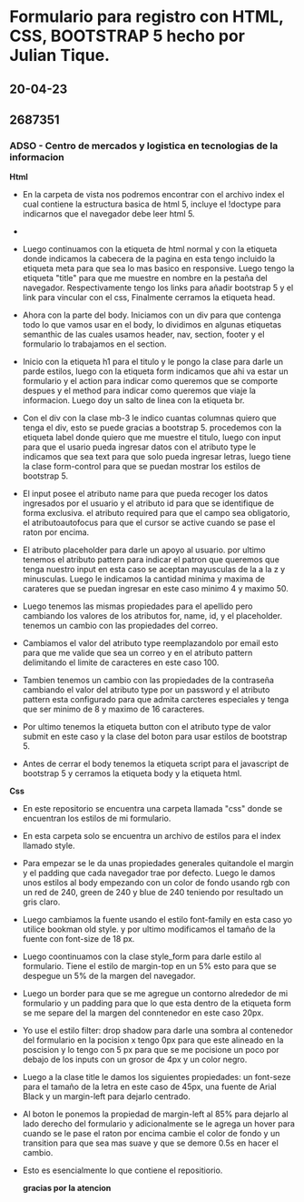 # Formulario para registro con HTML, CSS, BOOTSTRAP 5 hecho por Julian Tique.
## 20-04-23
## 2687351
### ADSO - Centro de mercados y logistica en tecnologias de la informacion 

**Html**

- En la carpeta de vista nos podremos encontrar con el archivo index el cual contiene la estructura basica de html 5, incluye el !doctype para indicarnos que el navegador debe leer html 5.
- 
- Luego continuamos con la etiqueta de html normal y con la etiqueta <head> donde indicamos la cabecera de la pagina en esta tengo incluido la etiqueta meta para que sea lo mas basico en responsive.  Luego tengo la etiqueta "title" para que me muestre en nombre en la pestaña del navegador. Respectivamente tengo los links para añadir bootstrap 5 y el link para vincular con el css, Finalmente cerramos la etiqueta head.
  
- Ahora con la parte del body. Iniciamos con un div para que contenga todo lo que vamos usar en el body, lo dividimos en algunas etiquetas semanthic de las cuales usamos header, nav, section, footer y el formulario lo trabajamos en el section.
  
- Inicio con la etiqueta h1 para el titulo y le pongo la clase para darle un parde estilos, luego con la etiqueta form indicamos que ahi va estar un formulario y el action para indicar como queremos que se comporte despues y el method para indicar como queremos que viaje la informacion. Luego doy un salto de linea con la etiqueta br.
  
- Con el div con la clase mb-3 le indico cuantas columnas quiero que tenga el div, esto se puede gracias a bootstrap 5. procedemos con la etiqueta label donde quiero que me muestre el titulo, luego con input para que el usario pueda ingresar datos con el atributo type le indicamos que sea text para que solo pueda ingresar letras, luego tiene la clase form-control para que se puedan mostrar los estilos de bootstrap 5. 
  
- El input posee el atributo name para que pueda recoger los datos ingresados por el usuario y el atributo id para que se identifique de forma exclusiva. el atributo required para que el campo sea obligatorio, el atributoautofocus para que el cursor se active cuando se pase el raton por encima. 
  
- El atributo placeholder para darle un apoyo al usuario. por ultimo tenemos el atributo pattern para indicar el patron que queremos que tenga nuestro input en esta caso se aceptan mayusculas de la a la z y minusculas. Luego le indicamos la cantidad minima y maxima de carateres que se puedan ingresar en este caso minimo 4 y maximo 50.
  
- Luego tenemos las mismas propiedades para el apellido pero cambiando los valores de los atributos for, name, id, y el placeholder. tenemos un cambio con las propiedades del correo. 
  
- Cambiamos el valor del atributo type reemplazandolo por email esto para que me valide que sea un correo y en el atributo pattern delimitando el limite de caracteres en este caso 100.
  
- Tambien tenemos un cambio con las propiedades de la contraseña cambiando el valor del atributo type por un password y el atributo pattern esta configurado para que admita carcteres especiales y tenga que ser minimo de 8 y maximo de 16 caracteres. 
  
- Por ultimo tenemos la etiqueta button con el atributo type de valor submit en este caso y la clase del boton para usar estilos de bootstrap 5.
  
- Antes de cerrar el body tenemos la etiqueta script para el javascript de bootstrap 5 y cerramos la etiqueta body y la etiqueta html.
  
**Css**

- En este repositorio se encuentra una carpeta llamada "css" donde se encuentran los estilos de mi formulario.
  
- En esta carpeta solo se encuentra un archivo de estilos para el index llamado style.  
  
- Para empezar se le da unas propiedades generales quitandole el margin y el padding que cada navegador trae por defecto. Luego le damos unos estilos al body empezando con un color de fondo usando rgb con un red de 240, green de 240 y blue de 240 teniendo por resultado un gris claro. 
  
- Luego cambiamos la fuente usando el estilo font-family en esta caso yo utilice bookman old style. y por ultimo modificamos el tamaño de la fuente con font-size de 18 px. 
  
- Luego coontinuamos con la clase style_form para darle estilo al formulario. Tiene el estilo de margin-top en un 5% esto para que se despegue un 5% de la margen del navegador.
  
- Luego un border para que se me agregue un contorno alrededor de mi formulario y un padding para que lo que esta dentro de la etiqueta form se me separe del la margen del conntenedor en este caso 20px.
  
- Yo use el estilo filter: drop shadow para darle una sombra al contenedor del formulario en la pocision x tengo 0px para que este alineado en la poscision y lo tengo con 5 px para que se me pocisione un poco por debajo de los inputs con un grosor de 4px y un color negro. 
  
- Luego a la clase title le damos los siguientes propiedades: un font-seze para el tamaño de la letra en este caso de 45px, una fuente de Arial Black y un margin-left para dejarlo centrado. 
  
- Al boton le ponemos la propiedad de margin-left al 85% para dejarlo al lado derecho del formulario y adicionalmente se le agrega un hover para cuando se le pase el raton por encima cambie el color de fondo y un transition para que sea mas suave y que se demore 0.5s en hacer el cambio.
  
- Esto es esencialmente lo que contiene el repositiorio.
  
  **gracias por la atencion** 
